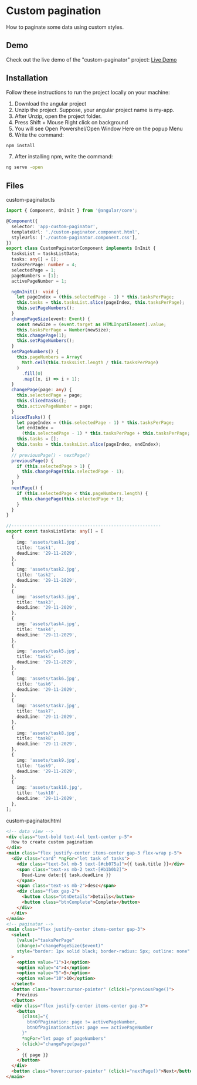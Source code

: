 # Custom pagination
How to paginate some data using custom styles.

## Demo
Check out the live demo of the "custom-paginator" project: [Live Demo](https://abdosakregy.github.io/custom-paginator-angular/)

## Installation
Follow these instructions to run the project locally on your machine:

1. Download the angular project
2. Unzip the project. Suppose, your angular project name is my-app.
3. After Unzip, open the project folder.
4. Press Shift + Mouse Right click on background
5. You will see Open Powershel/Open Window Here on the popup Menu
6. Write the command:
```bash
npm install
```
7. After installing npm, write the command:
```bash
ng serve -open
```

## Files
custom-paginator.ts
```typescript
import { Component, OnInit } from '@angular/core';

@Component({
  selector: 'app-custom-paginator',
  templateUrl: './custom-paginator.component.html',
  styleUrls: ['./custom-paginator.component.css'],
})
export class CustomPaginatorComponent implements OnInit {
  tasksList = tasksListData;
  tasks: any[] = [];
  tasksPerPage: number = 4;
  selectedPage = 1;
  pageNumbers = [1];
  activePageNumber = 1;

  ngOnInit(): void {
    let pageIndex = (this.selectedPage - 1) * this.tasksPerPage;
    this.tasks = this.tasksList.slice(pageIndex, this.tasksPerPage);
    this.setPageNumbers();
  }
  changePageSize(event: Event) {
    const newSize = (event.target as HTMLInputElement).value;
    this.tasksPerPage = Number(newSize);
    this.changePage(1);
    this.setPageNumbers();
  }
  setPageNumbers() {
    this.pageNumbers = Array(
      Math.ceil(this.tasksList.length / this.tasksPerPage)
    )
      .fill(0)
      .map((x, i) => i + 1);
  }
  changePage(page: any) {
    this.selectedPage = page;
    this.slicedTasks();
    this.activePageNumber = page;
  }
  slicedTasks() {
    let pageIndex = (this.selectedPage - 1) * this.tasksPerPage;
    let endIndex =
      (this.selectedPage - 1) * this.tasksPerPage + this.tasksPerPage;
    this.tasks = [];
    this.tasks = this.tasksList.slice(pageIndex, endIndex);
  }
  // previousPage() - nextPage()
  previousPage() {
    if (this.selectedPage > 1) {
      this.changePage(this.selectedPage - 1);
    }
  }
  nextPage() {
    if (this.selectedPage < this.pageNumbers.length) {
      this.changePage(this.selectedPage + 1);
    }
  }
}

//---------------------------------------------------------
export const tasksListData: any[] = [
  {
    img: 'assets/task1.jpg',
    title: 'task1',
    deadLine: '29-11-2029',
  },
  {
    img: 'assets/task2.jpg',
    title: 'task2',
    deadLine: '29-11-2029',
  },
  {
    img: 'assets/task3.jpg',
    title: 'task3',
    deadLine: '29-11-2029',
  },
  {
    img: 'assets/task4.jpg',
    title: 'task4',
    deadLine: '29-11-2029',
  },
  {
    img: 'assets/task5.jpg',
    title: 'task5',
    deadLine: '29-11-2029',
  },
  {
    img: 'assets/task6.jpg',
    title: 'task6',
    deadLine: '29-11-2029',
  },
  {
    img: 'assets/task7.jpg',
    title: 'task7',
    deadLine: '29-11-2029',
  },
  {
    img: 'assets/task8.jpg',
    title: 'task8',
    deadLine: '29-11-2029',
  },
  {
    img: 'assets/task9.jpg',
    title: 'task9',
    deadLine: '29-11-2029',
  },
  {
    img: 'assets/task10.jpg',
    title: 'task10',
    deadLine: '29-11-2029',
  },
];
```

custom-paginator.html
```html
<!-- data view -->
<div class="text-bold text-4xl text-center p-5">
  How to create custom pagination
</div>
<main class="flex justify-center items-center gap-3 flex-wrap p-5">
  <div class="card" *ngFor="let task of tasks">
    <div class="text-5xl mb-5 text-[#cb075a]">{{ task.title }}</div>
    <span class="text-xs mb-2 text-[#b1b0b2]">
      Dead-Line date:{{ task.deadLine }}
    </span>
    <span class="text-xs mb-2">desc</span>
    <div class="flex gap-2">
      <button class="btnDetails">Details</button>
      <button class="btnComplete">Complete</button>
    </div>
  </div>
</main>
<!-- paginator -->
<main class="flex justify-center items-center gap-3">
  <select
    [value]="tasksPerPage"
    (change)="changePageSize($event)"
    style="border: 1px solid black; border-radius: 5px; outline: none"
  >
    <option value="1">1</option>
    <option value="4">4</option>
    <option value="5">5</option>
    <option value="10">10</option>
  </select>
  <button class="hover:cursor-pointer" (click)="previousPage()">
    Previous
  </button>
  <div class="flex justify-center items-center gap-3">
    <button
      [class]="{
        btnOfPagination: page != activePageNumber,
        btnOfPaginationActive: page === activePageNumber
      }"
      *ngFor="let page of pageNumbers"
      (click)="changePage(page)"
    >
      {{ page }}
    </button>
  </div>
  <button class="hover:cursor-pointer" (click)="nextPage()">Next</button>
</main>
```

